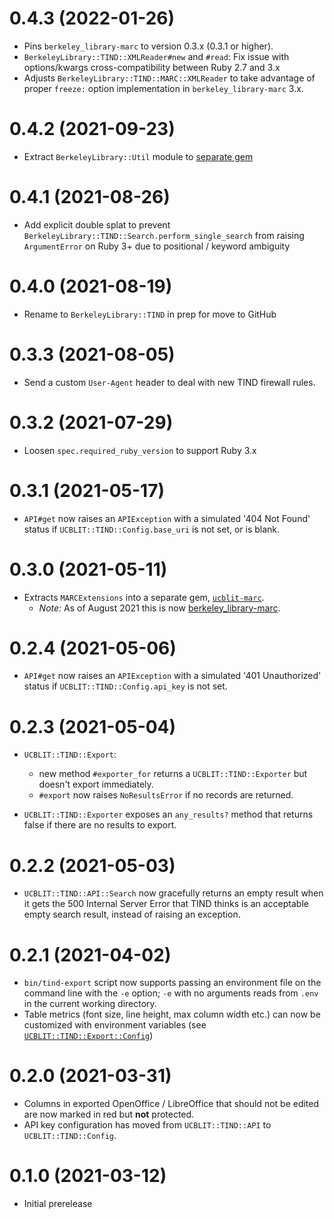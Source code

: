 # 0.4.3 (2022-01-26)

- Pins `berkeley_library-marc` to version 0.3.x (0.3.1 or higher).
- `BerkeleyLibrary::TIND::XMLReader#new` and `#read`: Fix issue with options/kwargs
  cross-compatibility between Ruby 2.7 and 3.x
- Adjusts `BerkeleyLibrary::TIND::MARC::XMLReader` to take advantage of proper `freeze:`
  option implementation in `berkeley_library-marc` 3.x.

# 0.4.2 (2021-09-23)

- Extract `BerkeleyLibrary::Util` module to [separate gem](https://github.com/BerkeleyLibrary/util)

# 0.4.1 (2021-08-26)

- Add explicit double splat to prevent
  `BerkeleyLibrary::TIND::Search.perform_single_search` from raising
  `ArgumentError` on Ruby 3+ due to positional / keyword ambiguity

# 0.4.0 (2021-08-19)

- Rename to `BerkeleyLibrary::TIND` in prep for move to GitHub

# 0.3.3 (2021-08-05)

- Send a custom `User-Agent` header to deal with new TIND firewall rules.

# 0.3.2 (2021-07-29)

- Loosen `spec.required_ruby_version` to support Ruby 3.x

# 0.3.1 (2021-05-17)

- `API#get` now raises an `APIException` with a simulated '404 Not Found'
  status if `UCBLIT::TIND::Config.base_uri` is not set, or is blank.

# 0.3.0 (2021-05-11)

- Extracts `MARCExtensions` into a separate gem, 
  [`ucblit-marc`](https://git.lib.berkeley.edu/lap/ucblit-marc).
  - *Note:* As of August 2021 this is now [berkeley_library-marc](https://rubygems.org/gems/berkeley_library-marc). 

# 0.2.4 (2021-05-06)

- `API#get` now raises an `APIException` with a simulated '401 Unauthorized' status 
  if `UCBLIT::TIND::Config.api_key` is not set.

# 0.2.3 (2021-05-04)

- `UCBLIT::TIND::Export`:
  - new method `#exporter_for` returns a `UCBLIT::TIND::Exporter` but doesn't
    export immediately.
  - `#export` now raises `NoResultsError` if no records are returned.

- `UCBLIT::TIND::Exporter` exposes an `any_results?` method that returns false if
  there are no results to export.

# 0.2.2 (2021-05-03)

- `UCBLIT::TIND::API::Search` now gracefully returns an empty result when it gets the 500 Internal
  Server Error that TIND thinks is an acceptable empty search result, instead of raising an exception.

# 0.2.1 (2021-04-02)

- `bin/tind-export` script now supports passing an environment file on the command line with the
  `-e` option; `-e` with no arguments reads from `.env` in the current working directory.
- Table metrics (font size, line height, max column width etc.) can now be customized
  with environment variables (see [`UCBLIT::TIND::Export::Config`](lib/berkeley_library/tind/export/config.rb))

# 0.2.0 (2021-03-31)

- Columns in exported OpenOffice / LibreOffice that should not be edited are now marked
  in red but **not** protected.
- API key configuration has moved from `UCBLIT::TIND::API` to `UCBLIT::TIND::Config`.

# 0.1.0 (2021-03-12)

- Initial prerelease
